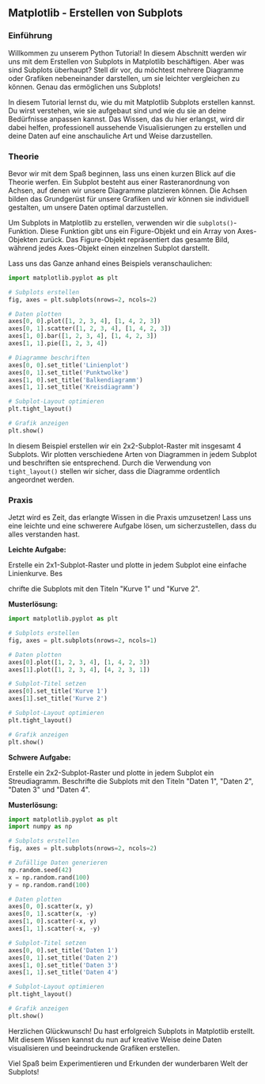 ## Matplotlib - Erstellen von Subplots

### Einführung

Willkommen zu unserem Python Tutorial! In diesem Abschnitt werden wir uns mit dem Erstellen von Subplots in Matplotlib beschäftigen. Aber was sind Subplots überhaupt? Stell dir vor, du möchtest mehrere Diagramme oder Grafiken nebeneinander darstellen, um sie leichter vergleichen zu können. Genau das ermöglichen uns Subplots!

In diesem Tutorial lernst du, wie du mit Matplotlib Subplots erstellen kannst. Du wirst verstehen, wie sie aufgebaut sind und wie du sie an deine Bedürfnisse anpassen kannst. Das Wissen, das du hier erlangst, wird dir dabei helfen, professionell aussehende Visualisierungen zu erstellen und deine Daten auf eine anschauliche Art und Weise darzustellen.

### Theorie

Bevor wir mit dem Spaß beginnen, lass uns einen kurzen Blick auf die Theorie werfen. Ein Subplot besteht aus einer Rasteranordnung von Achsen, auf denen wir unsere Diagramme platzieren können. Die Achsen bilden das Grundgerüst für unsere Grafiken und wir können sie individuell gestalten, um unsere Daten optimal darzustellen.

Um Subplots in Matplotlib zu erstellen, verwenden wir die `subplots()`-Funktion. Diese Funktion gibt uns ein Figure-Objekt und ein Array von Axes-Objekten zurück. Das Figure-Objekt repräsentiert das gesamte Bild, während jedes Axes-Objekt einen einzelnen Subplot darstellt.

Lass uns das Ganze anhand eines Beispiels veranschaulichen:

```python
import matplotlib.pyplot as plt

# Subplots erstellen
fig, axes = plt.subplots(nrows=2, ncols=2)

# Daten plotten
axes[0, 0].plot([1, 2, 3, 4], [1, 4, 2, 3])
axes[0, 1].scatter([1, 2, 3, 4], [1, 4, 2, 3])
axes[1, 0].bar([1, 2, 3, 4], [1, 4, 2, 3])
axes[1, 1].pie([1, 2, 3, 4])

# Diagramme beschriften
axes[0, 0].set_title('Linienplot')
axes[0, 1].set_title('Punktwolke')
axes[1, 0].set_title('Balkendiagramm')
axes[1, 1].set_title('Kreisdiagramm')

# Subplot-Layout optimieren
plt.tight_layout()

# Grafik anzeigen
plt.show()
```

In diesem Beispiel erstellen wir ein 2x2-Subplot-Raster mit insgesamt 4 Subplots. Wir plotten verschiedene Arten von Diagrammen in jedem Subplot und beschriften sie entsprechend. Durch die Verwendung von `tight_layout()` stellen wir sicher, dass die Diagramme ordentlich angeordnet werden.

### Praxis

Jetzt wird es Zeit, das erlangte Wissen in die Praxis umzusetzen! Lass uns eine leichte und eine schwerere Aufgabe lösen, um sicherzustellen, dass du alles verstanden hast.

**Leichte Aufgabe:**

Erstelle ein 2x1-Subplot-Raster und plotte in jedem Subplot eine einfache Linienkurve. Bes

chrifte die Subplots mit den Titeln "Kurve 1" und "Kurve 2".

**Musterlösung:**

```python
import matplotlib.pyplot as plt

# Subplots erstellen
fig, axes = plt.subplots(nrows=2, ncols=1)

# Daten plotten
axes[0].plot([1, 2, 3, 4], [1, 4, 2, 3])
axes[1].plot([1, 2, 3, 4], [4, 2, 3, 1])

# Subplot-Titel setzen
axes[0].set_title('Kurve 1')
axes[1].set_title('Kurve 2')

# Subplot-Layout optimieren
plt.tight_layout()

# Grafik anzeigen
plt.show()
```

**Schwere Aufgabe:**

Erstelle ein 2x2-Subplot-Raster und plotte in jedem Subplot ein Streudiagramm. Beschrifte die Subplots mit den Titeln "Daten 1", "Daten 2", "Daten 3" und "Daten 4".

**Musterlösung:**

```python
import matplotlib.pyplot as plt
import numpy as np

# Subplots erstellen
fig, axes = plt.subplots(nrows=2, ncols=2)

# Zufällige Daten generieren
np.random.seed(42)
x = np.random.rand(100)
y = np.random.rand(100)

# Daten plotten
axes[0, 0].scatter(x, y)
axes[0, 1].scatter(x, -y)
axes[1, 0].scatter(-x, y)
axes[1, 1].scatter(-x, -y)

# Subplot-Titel setzen
axes[0, 0].set_title('Daten 1')
axes[0, 1].set_title('Daten 2')
axes[1, 0].set_title('Daten 3')
axes[1, 1].set_title('Daten 4')

# Subplot-Layout optimieren
plt.tight_layout()

# Grafik anzeigen
plt.show()
```

Herzlichen Glückwunsch! Du hast erfolgreich Subplots in Matplotlib erstellt. Mit diesem Wissen kannst du nun auf kreative Weise deine Daten visualisieren und beeindruckende Grafiken erstellen.

Viel Spaß beim Experimentieren und Erkunden der wunderbaren Welt der Subplots!